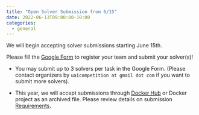 ```yaml
---
title: "Open Solver Submission from 6/15"
date: 2022-06-13T09:00:00-10:00
categories:
  - general
---
```


We will begin accepting solver submissions starting June 15th.

Please fill the [Google Form](https://docs.google.com/forms/d/e/1FAIpQLSc9pvuWqNzH6m4yglGSOHJnnWvtrnbLtrYTWpzrck_EByTsew/viewform) to register your team and submit your solver(s)!

* You may submit up to 3 solvers per task in the Google Form. 
(Please contact organizers by `uaicompetition at gmail dot com` if you want to submit more solvers).

* This year, we will accept submissions through [Docker Hub](https://hub.docker.com/) or Docker project as an archived file. 
Please review details on submission [Requirements](https://uaicompetition.github.io/uai-competition-dev/competition-entry/requirements/).
 
